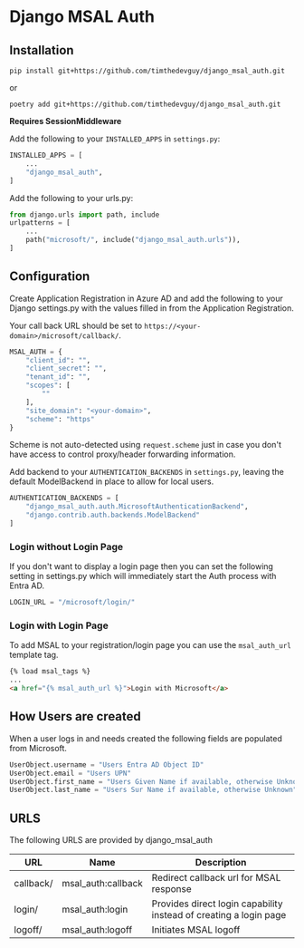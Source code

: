 # Django MSAL Auth

## Installation

```shell
pip install git+https://github.com/timthedevguy/django_msal_auth.git
```
or
```shell
poetry add git+https://github.com/timthedevguy/django_msal_auth.git
```

**Requires SessionMiddleware**

Add the following to your `INSTALLED_APPS` in `settings.py`:

```python
INSTALLED_APPS = [
    ...
    "django_msal_auth",
]
```

Add the following to your urls.py:

```python
from django.urls import path, include
urlpatterns = [
    ...
    path("microsoft/", include("django_msal_auth.urls")),
]
```

## Configuration

Create Application Registration in Azure AD and add the following to your Django settings.py with the values filled in from the Application Registration.

Your call back URL should be set to `https://<your-domain>/microsoft/callback/`.

```python
MSAL_AUTH = {
    "client_id": "",
    "client_secret": "",
    "tenant_id": "",
    "scopes": [
        ""
    ],
    "site_domain": "<your-domain>",
    "scheme": "https"
}
```
Scheme is not auto-detected using ```request.scheme``` just in case you don't have access to control proxy/header forwarding information.

Add backend to your `AUTHENTICATION_BACKENDS` in `settings.py`, leaving the default ModelBackend in place to allow for local users.

```python
AUTHENTICATION_BACKENDS = [
    "django_msal_auth.auth.MicrosoftAuthenticationBackend",
    "django.contrib.auth.backends.ModelBackend"
]
```

### Login without Login Page

If you don't want to display a login page then you can set the following setting in settings.py which will immediately start the Auth process with Entra AD.

```python
LOGIN_URL = "/microsoft/login/"
```

### Login with Login Page
To add MSAL to your registration/login page you can use the ```msal_auth_url``` template tag.

```html
{% load msal_tags %}
...
<a href="{% msal_auth_url %}">Login with Microsoft</a>
```

## How Users are created

When a user logs in and needs created the following fields are populated from Microsoft.

```python
UserObject.username = "Users Entra AD Object ID"
UserObject.email = "Users UPN"
UserObject.first_name = "Users Given Name if available, otherwise Unknown"
UserObject.last_name = "Users Sur Name if available, otherwise Unknown"
```


## URLS
The following URLS are provided by django_msal_auth

|URL|Name|Description|
|--|--|--|
|callback/|msal_auth:callback|Redirect callback url for MSAL response|
|login/|msal_auth:login|Provides direct login capability instead of creating a login page|
|logoff/|msal_auth:logoff|Initiates MSAL logoff|
